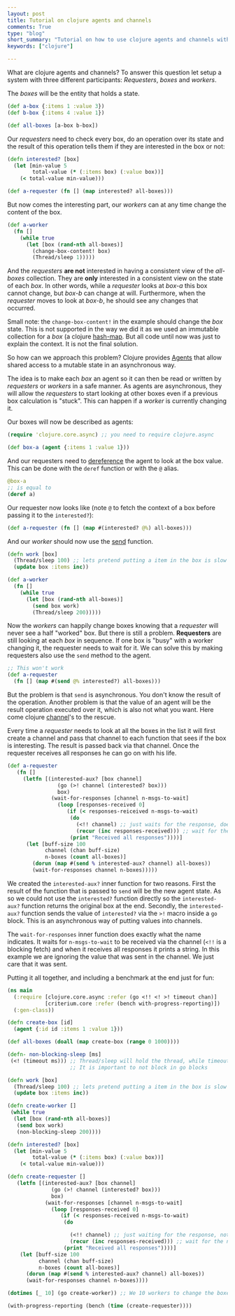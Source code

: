 ```yaml
---
layout: post
title: Tutorial on clojure agents and channels
comments: True
type: "blog"
short_summary: "Tutorial on how to use clojure agents and channels with a small benchmark at the end"
keywords: ["clojure"]

---
```


What are clojure agents and channels? To answer this question let setup a system with three different participants: *Requesters*, *boxes* and *workers*.

The *boxes* will be the entity that holds a state.

```clojure
(def a-box {:items 1 :value 3})
(def b-box {:items 4 :value 1})

(def all-boxes [a-box b-box])
```

Our *requesters* need to check every box, do an operation over its state and the result of this operation tells them if they are interested in the box or not:

```clojure
(defn interested? [box]
  (let [min-value 5
        total-value (* (:items box) (:value box))]
    (< total-value min-value)))

(def a-requester (fn [] (map interested? all-boxes)))
```

But now comes the interesting part, our *workers* can at any time change the content of the box.

```clojure
(def a-worker
  (fn []
    (while true
      (let [box (rand-nth all-boxes)]
        (change-box-content! box)
        (Thread/sleep 1)))))
```

And the *requesters* **are not** interested in having a consistent view of the *all-boxes* collection. They are **only** interested in a consistent view on the state of each *box*. In other words, while a *requester* looks at *box-a* this box cannot change, but *box-b* can change at will. Furthermore, when the *requester* moves to look at *box-b*, he should see any changes that occurred.

Small note: the `change-box-content!` in the example should change the *box* state. This is not supported in the way we did it as we used an immutable collection for a *box* (a clojure [hash-map](https://clojuredocs.org/clojure.core/hash-map). But all code until now was just to explain the context. It is not the final solution.

So how can we approach this problem? Clojure provides [Agents](https://clojure.org/reference/agents) that allow shared access to a mutable state in an asynchronous way.

The idea is to make each *box* an agent so it can then be read or written by *requesters* or *workers* in a safe manner. As agents are asynchronous, they will allow the *requesters* to start looking at other boxes even if a previous box calculation is "stuck". This can happen if a *worker* is currently changing it.

Our boxes will now be described as agents:

```clojure
(require 'clojure.core.async) ;; you need to require clojure.async

(def box-a (agent {:items 1 :value 1}))
```

And our requesters need to [dereference](https://clojure.github.io/clojure/clojure.core-api.html#clojure.core/deref) the agent to look at the box value. This can be done with the `deref` function or with the `@` alias.

```clojure
@box-a
;; is equal to
(deref a)
```

Our requester now looks like (note `@` to fetch the context of a box before passing it to the `interested?`):

```clojure
(def a-requester (fn [] (map #(interested? @%) all-boxes)))
```

And our *worker* should now use the [send](https://clojure.github.io/clojure/clojure.core-api.html#clojure.core/send) function.


```clojure
(defn work [box]
  (Thread/sleep 100) ;; lets pretend putting a item in the box is slow
  (update box :items inc))

(def a-worker
  (fn []
    (while true
      (let [box (rand-nth all-boxes)]
        (send box work)
        (Thread/sleep 200)))))
```

Now the *workers* can happily change boxes knowing that a *requester* will never see a half "worked" box. But there is still a problem. **Requesters** are still looking at each *box* in sequence. If one box is "busy" with a worker changing it, the requester needs to wait for it. We can solve this by making requesters also use the `send` method to the agent.

```clojure
;; This won't work
(def a-requester
  (fn [] (map #(send @% interested?) all-boxes)))
```

But the problem is that `send` is asynchronous. You don't know the result of the operation. Another problem is that the value of an agent will be the result operation executed over it, which is also not what you want. Here come clojure [channel](https://clojuredocs.org/clojure.core.async/chan)'s to the rescue.

Every time a *requester* needs to look at all the boxes in the list it will first create a channel and pass that channel to each function that sees if the box is interesting. The result is passed back via that channel. Once the requester receives all responses he can go on with his life.

```clojure
(def a-requester
   (fn []
     (letfn [(interested-aux? [box channel]
                (go (>! channel (interested? box)))
                box)
              (wait-for-responses [channel n-msgs-to-wait]
                (loop [responses-received 0]
                   (if (< responses-reiceived n-msgs-to-wait)
                    (do
                      (<!! channel) ;; just waits for the response, doesn't do anything with it
                      (recur (inc responses-received))) ;; wait for the next message
                    (print "Received all responses"))))]
      (let [buff-size 100
            channel (chan buff-size)
            n-boxes (count all-boxes)]
        (dorun (map #(send % interested-aux? channel) all-boxes))
        (wait-for-responses channel n-boxes)))))
```

We created the `interested-aux?` inner function for two reasons.
First the result of the function that is passed to `send` will be the new agent state. As so we could not use the `interested?` function directly so the `interested-aux?` function returns the original box at the end.
Secondly, the `interested-aux?` function sends the value of `interested?` via the `>!` macro inside a `go` block.  This is an asynchronous way of putting values into channels.

The `wait-for-responses` inner function does exactly what the name indicates. It waits for `n-msgs-to-wait` to be received via the channel (`<!!` is a blocking fetch) and when it receives all responses it prints a string. In this example we are ignoring the value that was sent in the channel. We just care that it was sent.

Putting it all together, and including a benchmark at the end just for fun:

```clojure
(ns main
  (:require [clojure.core.async :refer (go <!! <! >! timeout chan)]
            [criterium.core :refer (bench with-progress-reporting)])
  (:gen-class))

(defn create-box [id]
  (agent {:id id :items 1 :value 1}))

(def all-boxes (doall (map create-box (range 0 1000))))

(defn- non-blocking-sleep [ms]
 (<! (timeout ms))) ;; Thread/sleep will hold the thread, while timeout will not.
                    ;; It is important to not block in go blocks

(defn work [box]
  (Thread/sleep 100) ;; lets pretend putting a item in the box is slow
  (update box :items inc))

(defn create-worker []
 (while true
  (let [box (rand-nth all-boxes)]
   (send box work)
   (non-blocking-sleep 200))))

(defn interested? [box]
  (let [min-value 5
        total-value (* (:items box) (:value box))]
    (< total-value min-value)))

(defn create-requester []
   (letfn [(interested-aux? [box channel]
              (go (>! channel (interested? box)))
              box)
            (wait-for-responses [channel n-msgs-to-wait]
              (loop [responses-received 0]
                 (if (< responses-received n-msgs-to-wait)
                  (do

                    (<!! channel) ;; just waiting for the response, not doing anything with it
                    (recur (inc responses-received))) ;; wait for the next message
                  (print "Received all responses"))))]
    (let [buff-size 100
          channel (chan buff-size)
          n-boxes (count all-boxes)]
      (dorun (map #(send % interested-aux? channel) all-boxes))
      (wait-for-responses channel n-boxes))))

(dotimes [_ 10] (go create-worker)) ;; We 10 workers to change the boxes asynchronously

(with-progress-reporting (bench (time (create-requester))))
```
